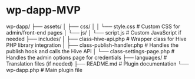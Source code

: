 # wp-dapp-MVP

wp-dapp/
├── assets/
│   ├── css/
│   │   └── style.css       # Custom CSS for admin/front-end pages
│   └── js/
│       └── script.js       # Custom JavaScript if needed
├── includes/
│   ├── class-hive-api.php          # Wrapper class for Hive PHP library integration
│   ├── class-publish-handler.php   # Handles the publish hook and calls the Hive API
│   └── class-settings-page.php     # Handles the admin options page for credentials
├── languages/                      # Translation files (if needed)
├── README.md                       # Plugin documentation
└── wp-dapp.php                     # Main plugin file
